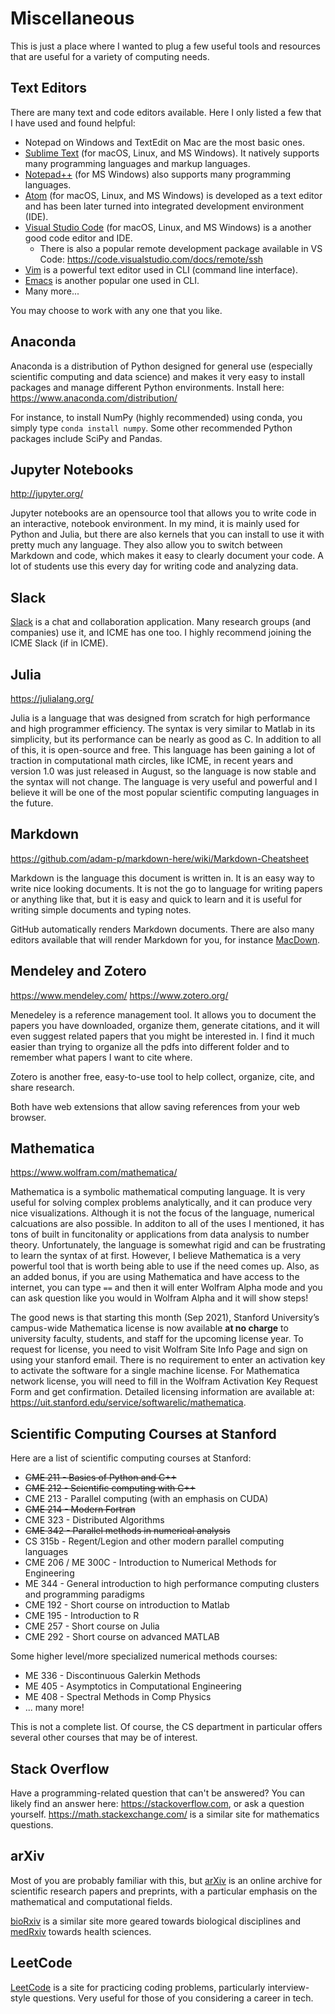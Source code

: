 # Miscellaneous
This is just a place where I wanted to plug a few useful tools and resources that are useful for a variety of computing needs.

## Text Editors
There are many text and code editors available. Here I only listed a few that I have used and found helpful:
* Notepad on Windows and TextEdit on Mac are the most basic ones.
* [Sublime Text](https://www.sublimetext.com/) (for macOS, Linux, and MS Windows). It natively supports many programming languages and markup languages.
* [Notepad++](https://notepad-plus-plus.org/) (for MS Windows) also supports many programming languages.
* [Atom](https://atom.io/) (for macOS, Linux, and MS Windows) is developed as a text editor and has been later turned into integrated development environment (IDE).
* [Visual Studio Code](https://code.visualstudio.com/) (for macOS, Linux, and MS Windows) is a another good code editor and IDE.
  * There is also a popular remote development package available in VS Code: https://code.visualstudio.com/docs/remote/ssh
* [Vim](https://www.vim.org/) is a powerful text editor used in CLI (command line interface).
* [Emacs](https://www.gnu.org/software/emacs/) is another popular one used in CLI.
* Many more...

You may choose to work with any one that you like. 

## Anaconda

Anaconda is a distribution of Python designed for general use (especially scientific computing and data science) and makes it very easy to install packages and manage different Python environments. Install here: https://www.anaconda.com/distribution/

For instance, to install NumPy (highly recommended) using conda, you simply type `conda install numpy`. Some other recommended Python packages include SciPy and Pandas.

## Jupyter Notebooks
http://jupyter.org/

Jupyter notebooks are an opensource tool that allows you to write code in an interactive, notebook environment. In my mind, it is mainly used for Python and Julia, but there are also kernels that you can install to use it with pretty much any language. They also allow you to switch between Markdown and code, which makes it easy to clearly document your code. A lot of students use this every day for writing code and analyzing data.

## Slack
[Slack](https://slack.com/downloads/) is a chat and collaboration application. Many research groups (and companies) use it, and ICME has one too. I highly recommend joining the ICME Slack (if in ICME).

## Julia
https://julialang.org/

Julia is a language that was designed from scratch for high performance and high programmer efficiency. The syntax is very similar to Matlab in its simplicity, but its performance can be nearly as good as C. In addition to all of this, it is open-source and free. This language has been gaining a lot of traction in computational math circles, like ICME, in recent years and version 1.0 was just released in August, so the language is now stable and the syntax will not change. The language is very useful and powerful and I believe it will be one of the most popular scientific computing languages in the future.

## Markdown
https://github.com/adam-p/markdown-here/wiki/Markdown-Cheatsheet

Markdown is the language this document is written in. It is an easy way to write nice looking documents. It is not the go to language for writing papers or anything like that, but it is easy and quick to learn and it is useful for writing simple documents and typing notes.

GitHub automatically renders Markdown documents. There are also many editors available that will render Markdown for you, for instance [MacDown](https://macdown.uranusjr.com/).

## Mendeley and Zotero
https://www.mendeley.com/ https://www.zotero.org/

Menedeley is a reference management tool. It allows you to document the papers you have downloaded, organize them, generate citations, and it will even suggest related papers that you might be interested in. I find it much easier than trying to organize all the pdfs into different folder and to remember what papers I want to cite where.

Zotero is another free, easy-to-use tool to help collect, organize, cite, and share research.

Both have web extensions that allow saving references from your web browser. 

## Mathematica
https://www.wolfram.com/mathematica/

Mathematica is a symbolic mathematical computing language. It is very useful for solving complex problems analytically, and it can produce very nice visualizations. Although it is not the focus of the language, numerical calcuations are also possible. In additon to all of the uses I mentioned, it has tons of built in funcitonality or applications from data analysis to number theory. Unfortunately, the language is somewhat rigid and can be frustrating to learn the syntax of at first. However, I believe Mathematica is a very powerful tool that is worth being able to use if the need comes up. Also, as an added bonus, if you are using Mathematica and have access to the internet, you can type `==` and then it will enter Wolfram Alpha mode and you can ask question like you would in Wolfram Alpha and it will show steps!

The good news is that starting this month (Sep 2021), Stanford University’s campus-wide Mathematica license is now available **at no charge** to university faculty, students, and staff for the upcoming license year. To request for license, you need to visit Wolfram Site Info Page and sign on using your stanford email. There is no requirement to enter an activation key to activate the software for a single machine license. For Mathematica network license, you will need to fill in the Wolfram Activation Key Request Form and get confirmation. Detailed licensing information are available at: https://uit.stanford.edu/service/softwarelic/mathematica.

## Scientific Computing Courses at Stanford
Here are a list of scientific computing courses at Stanford:
* ~~CME 211 - Basics of Python and C++~~
* ~~CME 212 - Scientific computing with C++~~
* CME 213 - Parallel computing (with an emphasis on CUDA)
* ~~CME 214 - Modern Fortran~~
* CME 323 - Distributed Algorithms
* ~~CME 342 - Parallel methods in numerical analysis~~
* CS 315b - Regent/Legion and other modern parallel computing languages
* CME 206 / ME 300C - Introduction to Numerical Methods for Engineering
* ME 344  - General introduction to high performance computing clusters and programming paradigms
* CME 192 - Short course on introduction to Matlab
* CME 195 - Introduction to R
* CME 257 - Short course on Julia
* CME 292 - Short course on advanced MATLAB
  
Some higher level/more specialized numerical methods courses:
* ME 336 - Discontinuous Galerkin Methods
* ME 405 - Asymptotics in Computational Engineering
* ME 408 - Spectral Methods in Comp Physics
* ... many more! 

This is not a complete list. Of course, the CS department in particular offers several other courses that may be of interest.

## Stack Overflow
Have a programming-related question that can't be answered? You can likely find an answer here: https://stackoverflow.com, or ask a question yourself. https://math.stackexchange.com/ is a similar site for mathematics questions.

## arXiv
Most of you are probably familiar with this, but [arXiv](https://arxiv.org/) is an online archive for scientific research papers and preprints, with a particular emphasis on the mathematical and computational fields. 

[bioRxiv](https://www.biorxiv.org/) is a similar site more geared towards biological disciplines and [medRxiv](https://www.medrxiv.org/) towards health sciences.

## LeetCode
[LeetCode](https://leetcode.com) is a site for practicing coding problems, particularly interview-style questions. Very useful for those of you considering a career in tech.
